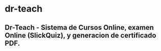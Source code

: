 # dr-teach
## Dr-Teach - Sistema de Cursos Online, examen Online (SlickQuiz), y generacion de certificado PDF.
